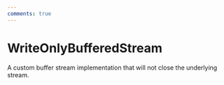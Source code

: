 ```yaml
---
comments: true
---
```

# WriteOnlyBufferedStream

A custom buffer stream implementation that will not close the underlying stream. 

